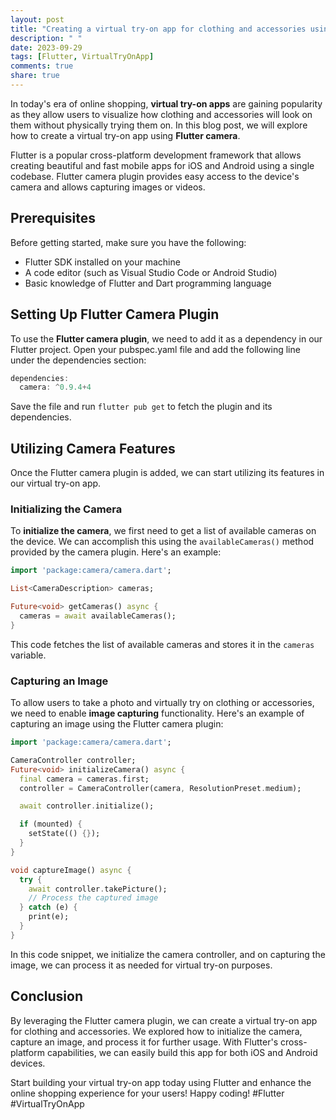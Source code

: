 ```yaml
---
layout: post
title: "Creating a virtual try-on app for clothing and accessories using Flutter camera"
description: " "
date: 2023-09-29
tags: [Flutter, VirtualTryOnApp]
comments: true
share: true
---
```


In today's era of online shopping, **virtual try-on apps** are gaining popularity as they allow users to visualize how clothing and accessories will look on them without physically trying them on. In this blog post, we will explore how to create a virtual try-on app using **Flutter camera**.

Flutter is a popular cross-platform development framework that allows creating beautiful and fast mobile apps for iOS and Android using a single codebase. Flutter camera plugin provides easy access to the device's camera and allows capturing images or videos.

## Prerequisites
Before getting started, make sure you have the following:

- Flutter SDK installed on your machine
- A code editor (such as Visual Studio Code or Android Studio)
- Basic knowledge of Flutter and Dart programming language

## Setting Up Flutter Camera Plugin
To use the **Flutter camera plugin**, we need to add it as a dependency in our Flutter project. Open your pubspec.yaml file and add the following line under the dependencies section:

```dart
dependencies:
  camera: ^0.9.4+4
```

Save the file and run `flutter pub get` to fetch the plugin and its dependencies.

## Utilizing Camera Features
Once the Flutter camera plugin is added, we can start utilizing its features in our virtual try-on app.

### Initializing the Camera
To **initialize the camera**, we first need to get a list of available cameras on the device. We can accomplish this using the `availableCameras()` method provided by the camera plugin. Here's an example:

```dart
import 'package:camera/camera.dart';

List<CameraDescription> cameras;

Future<void> getCameras() async {
  cameras = await availableCameras();
}
```

This code fetches the list of available cameras and stores it in the `cameras` variable.

### Capturing an Image
To allow users to take a photo and virtually try on clothing or accessories, we need to enable **image capturing** functionality. Here's an example of capturing an image using the Flutter camera plugin:

```dart
import 'package:camera/camera.dart';

CameraController controller;
Future<void> initializeCamera() async {
  final camera = cameras.first;
  controller = CameraController(camera, ResolutionPreset.medium);

  await controller.initialize();

  if (mounted) {
    setState(() {});
  }
}

void captureImage() async {
  try {
    await controller.takePicture();
    // Process the captured image
  } catch (e) {
    print(e);
  }
}
```

In this code snippet, we initialize the camera controller, and on capturing the image, we can process it as needed for virtual try-on purposes.

## Conclusion
By leveraging the Flutter camera plugin, we can create a virtual try-on app for clothing and accessories. We explored how to initialize the camera, capture an image, and process it for further usage. With Flutter's cross-platform capabilities, we can easily build this app for both iOS and Android devices.

Start building your virtual try-on app today using Flutter and enhance the online shopping experience for your users! Happy coding! #Flutter #VirtualTryOnApp